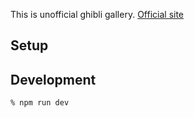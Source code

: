 This is unofficial ghibli gallery. [Official site](https://www.ghibli.jp/works/)

## Setup

## Development

```sh
% npm run dev
```
